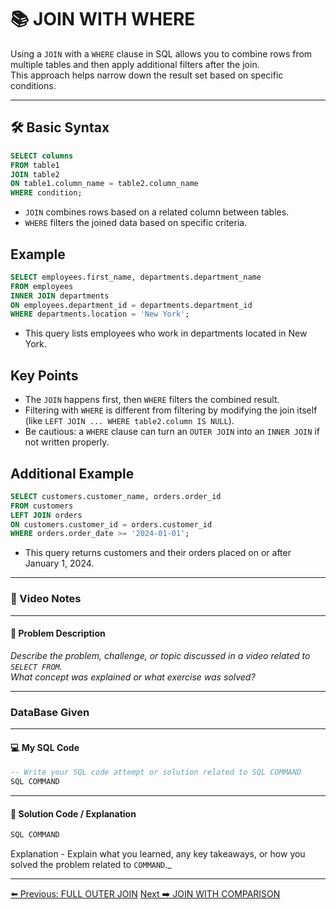 <!-- markdownlint-disable MD033 -->
<!-- markdownlint-disable MD004 -->

# 📚 JOIN WITH WHERE

Using a `JOIN` with a `WHERE` clause in SQL allows you to combine rows from multiple tables and then apply additional filters after the join.  
This approach helps narrow down the result set based on specific conditions.

---

## 🛠️ Basic Syntax

```sql
SELECT columns
FROM table1
JOIN table2
ON table1.column_name = table2.column_name
WHERE condition;
```

- `JOIN` combines rows based on a related column between tables.
- `WHERE` filters the joined data based on specific criteria.

## Example

```sql
SELECT employees.first_name, departments.department_name
FROM employees
INNER JOIN departments
ON employees.department_id = departments.department_id
WHERE departments.location = 'New York';
```

- This query lists employees who work in departments located in New York.

## Key Points

- The `JOIN` happens first, then `WHERE` filters the combined result.
- Filtering with `WHERE` is different from filtering by modifying the join itself (like `LEFT JOIN ... WHERE table2.column IS NULL`).
- Be cautious: a `WHERE` clause can turn an `OUTER JOIN` into an `INNER JOIN` if not written properly.

## Additional Example

```sql
SELECT customers.customer_name, orders.order_id
FROM customers
LEFT JOIN orders
ON customers.customer_id = orders.customer_id
WHERE orders.order_date >= '2024-01-01';
```

- This query returns customers and their orders placed on or after January 1, 2024.

---

### 🎥 Video Notes

---

#### 📝 Problem Description

_Describe the problem, challenge, or topic discussed in a video related to `SELECT FROM`._  
_What concept was explained or what exercise was solved?_

---

### DataBase Given

---

#### 💻 My SQL Code

```sql
-- Write your SQL code attempt or solution related to SQL COMMAND
SQL COMMAND
```

---

#### 🧠 Solution Code / Explanation

```sql
SQL COMMAND
```

Explanation - Explain what you learned, any key takeaways, or how you solved the problem related to `COMMAND`._

---

[⬅️ Previous: FULL OUTER JOIN](fullouterjoin.md)   [Next ➡️ JOIN WITH COMPARISON](joinwithacomparisonoperator.md)
